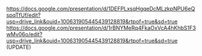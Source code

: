 https://docs.google.com/presentation/d/1DEFPLxsqHgqeDcMLzkpNPU6eQspqTfUf/edit?usp=drive_link&ouid=100631905445439128819&rtpof=true&sd=true
https://docs.google.com/presentation/d/1rBNYMeRq4FkaOxVcA4hKhbS1F3wMv06o/edit?usp=drive_link&ouid=100631905445439128819&rtpof=true&sd=true (UPDATE)
